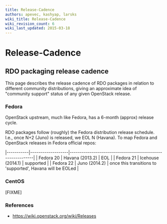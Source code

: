 ```yaml
---
title: Release-Cadence
authors: apevec, kashyap, larsks
wiki_title: Release-Cadence
wiki_revision_count: 6
wiki_last_updated: 2015-03-18
---
```


# Release-Cadence

## RDO packaging release cadence

This page describes the release cadence of RDO packages in relation to different community distributions, giving an approximate idea of "community support" status of any given OpenStack release.

### Fedora

OpenStack upstream, much like Fedora, has a 6-month (approx) release cycle.

RDO packages follow (roughly) the Fedora distribution release schedule. I.e., once N+2 (Juno) is released, we EOL N (Havana). To map Fedora and OpenStack releases in Fedora official repos:

|-----------|-------------------|------------------------------------------------------------|
| Fedora 20 | Havana (2013.2)   | EOL                                                        |
| Fedora 21 | Icehouse (2014.1) | supported                                                  |
| Fedora 22 | Juno (2014.2)     | once this transitions to 'supported', Havana will be EOLed |

### CentOS

[FIXME]

### References

*   <https://wiki.openstack.org/wiki/Releases>
